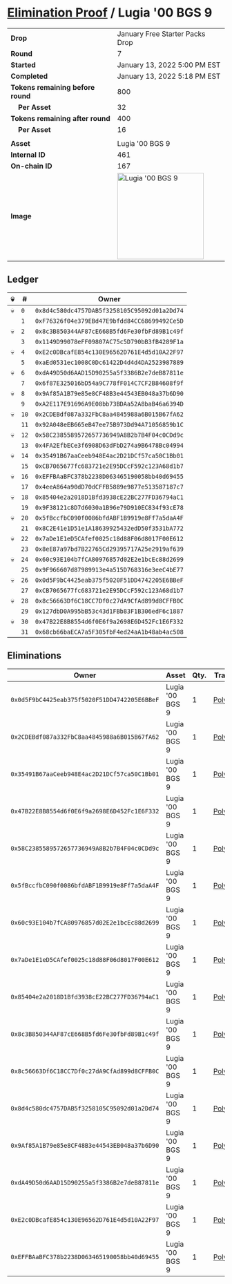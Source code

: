 # [Elimination Proof](./readme.md) / Lugia &#039;00 BGS 9

|||
|---|---|
| **Drop** | January Free Starter Packs Drop |
| **Round** | 7 |
| **Started** | January 13, 2022 5:00 PM EST |
| **Completed** | January 13, 2022 5:18 PM EST |
| **Tokens remaining before round** | 800 |
| **&nbsp;&nbsp;&nbsp;&nbsp;Per Asset** | 32 |
| **Tokens remaining after round** | 400 |
| **&nbsp;&nbsp;&nbsp;&nbsp;Per Asset** | 16 |
| | |
| **Asset** | Lugia &#039;00 BGS 9 |
| **Internal ID** | 461 |
| **On-chain ID** | 167 |
| **Image** | <img src="https://tcdn.blokpax.com/954504e8-1aee-4627-9c8e-a3887bb2c546/e8821df29e1b3b85664cb3cbe9bb86a5f3af8bbb32d0b471f31bee51d86c245d.png" height="200" alt="Lugia &#039;00 BGS 9" /> |

## Ledger

| 💀 | # | Owner |
| --- | --- | --- |
| 💀 | `0` | `0x8d4c580dc4757DAB5f3258105C95092d01a2Dd74` |
|  | `1` | `0xF76326f04e379EBd47E9bfdd84CC68699492Ce5D` |
| 💀 | `2` | `0x8c3B850344AF87cE668B5fd6Fe30fbFd89B1c49f` |
|  | `3` | `0x1149D99078eFF09807AC75c5D790bB3fB4289F1a` |
| 💀 | `4` | `0xE2c0DBcafE854c130E96562D761E4d5d10A22F97` |
|  | `5` | `0xaEd0531ec1008C0Dc61422D4d4d4DA2523987889` |
| 💀 | `6` | `0xdA49D50d6AAD15D90255a5f3386B2e7deB87811e` |
|  | `7` | `0x6f87E325016bD54a9C778fF014C7CF2B84608f9f` |
| 💀 | `8` | `0x9Af85A1B79e85e8CF48B3e44543EB048a37b6D90` |
|  | `9` | `0xA2E117E91696A9E08bb73BDAa52A8baB46a6394D` |
| 💀 | `10` | `0x2CDEBdf087a332FbC8aa4845988a6B015B67fA62` |
|  | `11` | `0x92A048eEB665eB47ee75B973Dd94A71056859b1C` |
| 💀 | `12` | `0x58C2385589572657736949A8B2b7B4F04c0CDd9c` |
|  | `13` | `0x4FA2EfbECe3f6908D63dFbD274a9B6478Bc04994` |
| 💀 | `14` | `0x35491B67aaCeeb948E4ac2D21DCf57ca50C1Bb01` |
|  | `15` | `0xCB7065677fc683721e2E95DCcF592c123A68d1b7` |
| 💀 | `16` | `0xEFFBAaBFC378b2238D063465190058bb40d69455` |
|  | `17` | `0x4eeA864a90dD70dCFFB5889e9877e513587187c7` |
| 💀 | `18` | `0x85404e2a2018D1Bfd3938cE22BC277FD36794aC1` |
|  | `19` | `0x9F38121c8D7d6030a1B96e79D910EC834f93cE78` |
| 💀 | `20` | `0x5fBccfbC090f0086bfdABF1B9919e8Ff7a5daA4F` |
|  | `21` | `0x8C2E41e1D51e1A18639925432edD50f3531bA772` |
| 💀 | `22` | `0x7aDe1E1eD5CAfef0025c18d88F06d8017F00E612` |
|  | `23` | `0x8eE87a97bd7B22765Cd29395717A25e2919af639` |
| 💀 | `24` | `0x60c93E104b7fCA80976857d02E2e1bcEc88d2699` |
|  | `25` | `0x9F966607d87989913e4a515D768316e3eeC4bE77` |
| 💀 | `26` | `0x0d5F9bC4425eab375f5020F51DD4742205E6BBeF` |
|  | `27` | `0xCB7065677fc683721e2E95DCcF592c123A68d1b7` |
| 💀 | `28` | `0x8c56663Df6C18CC7Df0c27dA9CfAd899d8CFFB0C` |
|  | `29` | `0x127dbD0A995bB53c43d1FBb83F1B306edF6c1887` |
| 💀 | `30` | `0x47B22E8B8554d6f0E6f9a2698E6D452Fc1E6F332` |
|  | `31` | `0x68cb66baECA7a5F305fbF4ed24aA1b48ab4ac508` |


## Eliminations

| Owner | Asset | Qty. | Transaction |
| --- | --- | --- | --- |
| `0x0d5F9bC4425eab375f5020F51DD4742205E6BBeF` | Lugia '00 BGS 9 | 1 | [Polygonscan](https://polygonscan.com/tx/0xed051096fff634c73d8b8be50ba4722ff770808b3b4b475cd91c6d34736dc6a0) |
| `0x2CDEBdf087a332FbC8aa4845988a6B015B67fA62` | Lugia '00 BGS 9 | 1 | [Polygonscan](https://polygonscan.com/tx/0x49154565aca4380cf9f68220c5ece41a95ec252a19d0d037655e19699eb653b0) |
| `0x35491B67aaCeeb948E4ac2D21DCf57ca50C1Bb01` | Lugia '00 BGS 9 | 1 | [Polygonscan](https://polygonscan.com/tx/0x206612e391fe559d5800a4e31cf2962328c6d811ab01dd7d327868e23e4193e2) |
| `0x47B22E8B8554d6f0E6f9a2698E6D452Fc1E6F332` | Lugia '00 BGS 9 | 1 | [Polygonscan](https://polygonscan.com/tx/0x50219a51f48f71e35aafa79e5fb14092661b06c8e81aec183151effe0c907aea) |
| `0x58C2385589572657736949A8B2b7B4F04c0CDd9c` | Lugia '00 BGS 9 | 1 | [Polygonscan](https://polygonscan.com/tx/0xa4f62a7afc08cca9238f6e8ba877473b2626262f0fdc12fcd34a56ebd7f214f8) |
| `0x5fBccfbC090f0086bfdABF1B9919e8Ff7a5daA4F` | Lugia '00 BGS 9 | 1 | [Polygonscan](https://polygonscan.com/tx/0xe4e4c8fd93b2a12bcef83d68b9dca730774308f72ff62994ecb1ea969b504019) |
| `0x60c93E104b7fCA80976857d02E2e1bcEc88d2699` | Lugia '00 BGS 9 | 1 | [Polygonscan](https://polygonscan.com/tx/0xdfeab0333de2a1d3b19054ba67350d40d43ba37a472856eef4557d9b5f116305) |
| `0x7aDe1E1eD5CAfef0025c18d88F06d8017F00E612` | Lugia '00 BGS 9 | 1 | [Polygonscan](https://polygonscan.com/tx/0x98b44ec2a66d4dd91511ae38418516b6fb0c7962b70c39bd2d366388b35ac58b) |
| `0x85404e2a2018D1Bfd3938cE22BC277FD36794aC1` | Lugia '00 BGS 9 | 1 | [Polygonscan](https://polygonscan.com/tx/0xbf664d8969014d1e4d336922b446f3849ed0bd044a65f35471af4729c8bc185e) |
| `0x8c3B850344AF87cE668B5fd6Fe30fbFd89B1c49f` | Lugia '00 BGS 9 | 1 | [Polygonscan](https://polygonscan.com/tx/0x235b56e5788dac4d88a602bf4c47ef81ca08e474094c054ed857039ea699af78) |
| `0x8c56663Df6C18CC7Df0c27dA9CfAd899d8CFFB0C` | Lugia '00 BGS 9 | 1 | [Polygonscan](https://polygonscan.com/tx/0xf557e76d6d21aaedef292c8d4ff7012930db5e45a242e41fcd070b855912be1e) |
| `0x8d4c580dc4757DAB5f3258105C95092d01a2Dd74` | Lugia '00 BGS 9 | 1 | [Polygonscan](https://polygonscan.com/tx/0x0697c279b91ad41470beb39f8841be67068c987e6e15bde82833047335ddfa0c) |
| `0x9Af85A1B79e85e8CF48B3e44543EB048a37b6D90` | Lugia '00 BGS 9 | 1 | [Polygonscan](https://polygonscan.com/tx/0x44001cbcd3350686f56d34e5764ea34b347cbf25d93a4ffd9824a6c790a10c31) |
| `0xdA49D50d6AAD15D90255a5f3386B2e7deB87811e` | Lugia '00 BGS 9 | 1 | [Polygonscan](https://polygonscan.com/tx/0x4e9cc97aa41eaee8e3f3502f0c734f21a8f102755061b80a22fc03b984d7422a) |
| `0xE2c0DBcafE854c130E96562D761E4d5d10A22F97` | Lugia '00 BGS 9 | 1 | [Polygonscan](https://polygonscan.com/tx/0x344c6025630f6442fb9a8833faa075f996bea2c02a0a218938da75280eb4f5c4) |
| `0xEFFBAaBFC378b2238D063465190058bb40d69455` | Lugia '00 BGS 9 | 1 | [Polygonscan](https://polygonscan.com/tx/0xedcf77e874aba09bf246f2037cb09c263eb228d5284347c2994b480005b3a452) |
